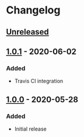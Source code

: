 # Changelog

## [Unreleased]

## [1.0.1] - 2020-06-02
### Added
- Travis CI integration

## [1.0.0] - 2020-05-28
### Added
- Initial release

[Unreleased]: https://github.com/globalsign/est/compare/v1.0.1...HEAD
[1.0.1]: https://github.com/globalsign/est/compare/v1.0.0...v1.0.1
[1.0.0]: https://github.com/globalsign/est/releases/tag/v1.0.0

